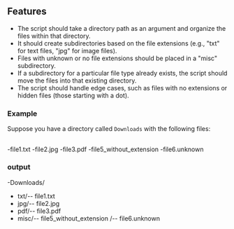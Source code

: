 ## Features

- The script should take a directory path as an argument and organize the files within that directory.
- It should create subdirectories based on the file extensions (e.g., "txt" for text files, "jpg" for image files).
- Files with unknown or no file extensions should be placed in a "misc" subdirectory.
- If a subdirectory for a particular file type already exists, the script should move the files into that existing directory.
- The script should handle edge cases, such as files with no extensions or hidden files (those starting with a dot).

### Example

Suppose you have a directory called `Downloads` with the following files:
##
-file1.txt
-file2.jpg
-file3.pdf
-file5_without_extension
-file6.unknown

### output
-Downloads/
- txt/-- file1.txt
- jpg/-- file2.jpg
- pdf/-- file3.pdf
- misc/-- file5_without_extension
     /-- file6.unknown
